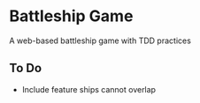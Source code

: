 # Battleship Game

A web-based battleship game with TDD practices

## To Do

- Include feature ships cannot overlap
